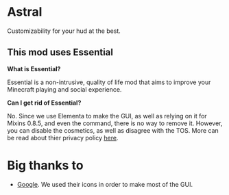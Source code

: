 # Astral
Customizability for your hud at the best.

## This mod uses Essential
**What is Essential?**

Essential is a non-intrusive, quality of life mod that aims to improve your Minecraft playing and social experience.

**Can I get rid of Essential?**

No. Since we use Elementa to make the GUI, as well as relying on it for Mixins 0.8.5, and even the command, there is no
way to remove it. However, you can disable the cosmetics, as well as disagree with the TOS. More can be read about thier
privacy policy [here](https://essential.gg/privacy-policy).

# Big thanks to
* [Google](https://github.com/google/material-design-icons). We used their icons in order to make most of the GUI.